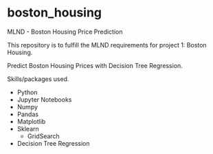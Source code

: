 # boston_housing


MLND - Boston Housing Price Prediction

This repository is to fulfill the MLND requirements for project 1: Boston Housing.

Predict Boston Housing Prices with Decision Tree Regression.

Skills/packages used.
- Python
- Jupyter Notebooks
- Numpy
- Pandas
- Matplotlib
- Sklearn
  - GridSearch
- Decision Tree Regression
